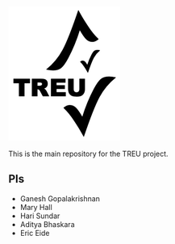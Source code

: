 ![TREU](./images/treu-logo.png)

This is the main repository for the TREU project.

## PIs

- Ganesh Gopalakrishnan
- Mary Hall
- Hari Sundar
- Aditya Bhaskara
- Eric Eide

